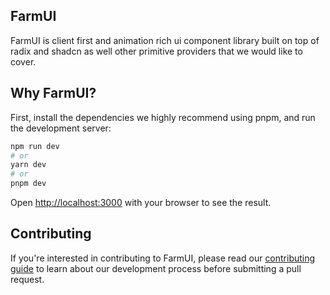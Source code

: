 ## FarmUI 


FarmUI is client first and animation rich ui component library built on top of radix and shadcn as well other primitive providers that we would like to cover.

## Why FarmUI?



First, install the dependencies we highly recommend using pnpm, and run the development server:

```bash
npm run dev
# or
yarn dev
# or
pnpm dev
```

Open [http://localhost:3000](http://localhost:3000) with your browser to see the result.

## Contributing

If you're interested in contributing to FarmUI, please read our [contributing guide](https://github.com/MarsX-dev/floatui/blob/main/CONTRIBUTING.md) to learn about our development process before submitting a pull request.
